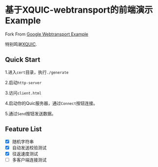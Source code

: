 # 基于XQUIC-webtransport的前端演示Example

Fork From [Google Webtransport Example](https://googlechrome.github.io/samples/webtransport/client.html)

特别鸣谢[XQUIC](https://github.com/alibaba/xquic).

## Quick Start

1.进入`cert`目录，执行`./generate`

2.启动`http-server`

3.访问`client.html`

4.启动你的Quic服务器，通过`Connect`按钮连接。

5.通过`Send`按钮发送数据。

## Feature List

- [x] 随机字符串
- [x] 自动发送校验测试
- [x] 往返速度测试
- [ ] 多客户端连接测试